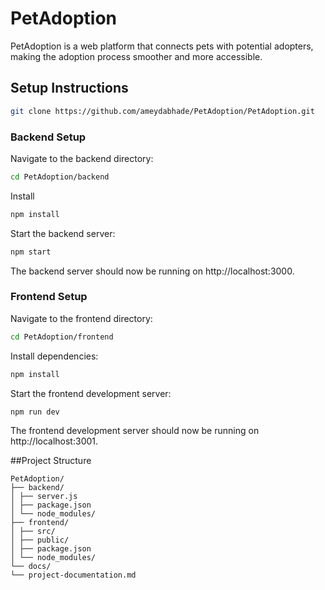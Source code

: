 # PetAdoption

PetAdoption is a web platform that connects pets with potential adopters, making the adoption process smoother and more accessible.

## Setup Instructions

```bash
git clone https://github.com/ameydabhade/PetAdoption/PetAdoption.git

```

### Backend Setup

Navigate to the backend directory:

```bash
cd PetAdoption/backend
```

Install

```bash
npm install
```

Start the backend server:

```bash
npm start
```

The backend server should now be running on http://localhost:3000.

### Frontend Setup

Navigate to the frontend directory:

```bash
cd PetAdoption/frontend
```

Install dependencies:

```bash
npm install
```

Start the frontend development server:

```bash
npm run dev
```

The frontend development server should now be running on http://localhost:3001.

##Project Structure

```
PetAdoption/
├── backend/
│ ├── server.js
│ ├── package.json
│ └── node_modules/
├── frontend/
│ ├── src/
│ ├── public/
│ ├── package.json
│ └── node_modules/
└── docs/
└── project-documentation.md
```
